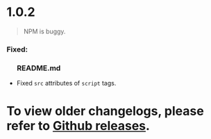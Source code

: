 <div id="changelog">
    <h1 id="changelog-title">1.0.2</h1>
    <blockquote id="changelog-note">
        <p id="changelog-note-text">NPM is buggy.</p>
    </blockquote>
    <h3 id="changelog-fixed">Fixed:</h3>
    <div id="changelog-fixed-body">
        <ul>
            <h3>README.md</h3>
            <li>Fixed <code>src</code> attributes of <code>script</code> tags.</li>
        </ul>
    </div>
    <h1 id="changelog-old">To view older changelogs, please refer to <a id="changelog-old-link" href="https://github.com/AlexAnimateMp4/browser-color-scheme/releases">Github releases</a>.</h1>
</div>